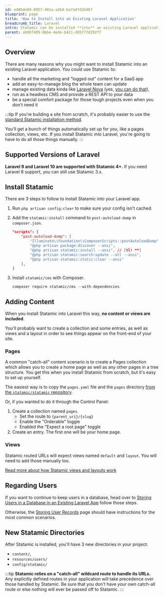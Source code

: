 ```yaml
---
id: e48bde09-8957-401a-a2b4-ba7a4fd26d67
blueprint: page
title: 'How to Install into an Existing Laravel Application'
breadcrumb_title: Laravel
intro: Statamic can be installed **into** an existing Laravel application and used to add new sections — like a blog or press release section — function as a headless CMS, or even manage existing data.
parent: ab08f409-8bbe-4ede-b421-d05777d292f7
---
```

## Overview

There are many reasons why you might want to install Statamic into an existing Laravel application. You could use Statamic to:

- handle all the marketing and "logged out" content for a SaaS app
- add an easy-to-manage blog the whole team can update
- manage existing data kinda like [Laravel Nova](https://nova.laravel.com/) (yes, [you can do that](/extending/repositories)),
- run as a headless CMS and provide a REST API to your data
- be a special comfort package for those tough projects even when you don't need it

:::tip
If you're building a site from scratch, it's probably easier to use the [standard Statamic installation method](/installing/local).

You'll get a bunch of things automatically set up for you, like a pages collection, views, etc. If you install Statamic _into_ Laravel, you're going to have to do all those things manually.
:::

## Supported Versions of Laravel

**Laravel 9 and Laravel 10 are supported with Statamic 4+.** If you need Laravel 8 support, you can still use Statamic 3.x.

## Install Statamic

There are 3 steps to follow to install Statamic into your Laravel app.

1. Run `php artisan config:clear` to make sure your config isn't cached.

2. Add the `statamic:install` command to `post-autoload-dump` in `composer.json`.

    ``` json
    "scripts": {
        "post-autoload-dump": [
            "Illuminate\\Foundation\\ComposerScripts::postAutoloadDump",
            "@php artisan package:discover --ansi",
            "@php artisan statamic:install --ansi", // [tl! **]
            "@php artisan statamic:search:update --all --ansi",
            "@php artisan statamic:static:clear --ansi"
        ],
    }
    ```

3. Install `statamic/cms` with Composer.

    ``` shell
    composer require statamic/cms --with-dependencies
    ```

## Adding Content

When you install Statamic into Laravel this way, **no content or views are included**.

You'll probably want to create a collection and some entries, as well as views and a layout in order to see things appear on the front-end of your site.

### Pages
A common "catch-all" content scenario is to create a Pages collection which allows you to create a home page as well as any other pages in a tree structure. You get this when you install Statamic from scratch, but it's easy to set up yourself.

The easiest way is to copy the `pages.yaml` file and the `pages` directory [from the `statamic/statamic` repository](https://github.com/statamic/statamic/tree/4.x/content/collections).

Or, if you wanted to do it through the Control Panel:

1. Create a collection named `pages`.
    - Set the route to `{parent_uri}/{slug}`
    - Enable the "Orderable" toggle
    - Enabled the "Expect a root page" toggle
2. Create an entry. The first one will be your home page.

### Views

Statamic routed URLs will expect views named `default` and `layout`. You will need to add those manually too.

[Read more about how Statamic views and layouts work](/views)

## Regarding Users

If you want to continue to keep users in a database, head over to [Storing Users in a Database in an Existing Laravel App](/tips/storing-users-in-a-database#in-an-existing-laravel-app) follow those steps.

Otherwise, the [Storing User Records](/users#storage) page should have instructions for the most common scenarios.

## New Statamic Directories

After Statamic is installed, you'll have 3 new directories in your project:
- `content/`,
- `resources/users/`
- `config/statamic/`

:::tip
**Statamic relies on a "catch-all" wildcard route to handle its URLs.** Any explicitly defined routes in your application will take precedence over those handled by Statamic. Be sure that you don't have _your own_ catch-all route or else nothing will ever be passed off to Statamic.
:::

